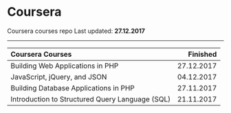 # Coursera
Coursera courses repo
Last updated: **27.12.2017**

--------------------------


| Coursera Courses                                              |    Finished |
|:--------------------------------------------------------------|------------:|
| Building Web Applications in PHP                              |  27.12.2017 |
| JavaScript, jQuery, and JSON                                  |  04.12.2017 |
| Building Database Applications in PHP                         |  27.11.2017 |
| Introduction to Structured Query Language (SQL)               |  21.11.2017 |

